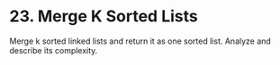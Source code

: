 # 23. Merge K Sorted Lists

Merge k sorted linked lists and return it as one sorted list. Analyze and describe its complexity.